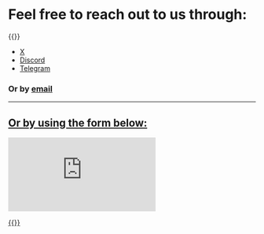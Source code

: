 # Feel free to reach out to us through:

{{<rawhtml>}}

<ul>
    <li><a href="https://www.x.com/Inferara_kk">X</a></li>
    <li><a href="https://discord.gg/NgWfmnmS5C">Discord</a></li>
    <li><a href="https://t.me/inferara">Telegram</a></li>
</ul>

<h3>Or by <a href="mailto:info@inferara.com">email</></h3>

<hr class="horizontal-delimiter"/>

<h2>Or by using the form below:</h2>

<div>
    <iframe class="contact-form" src="https://docs.google.com/forms/d/e/1FAIpQLScehXs03AH8LhlAXxIgHqyletfQ0Nnzh491jNNUsIo-d3Y1rg/viewform?embedded=true" scrolling="yes" frameborder="0" marginheight="0" marginwidth="0">Loading…</iframe>
</div>

{{</rawhtml>}}
